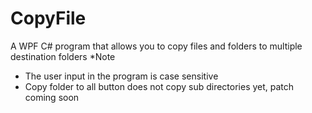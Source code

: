 # CopyFile
A  WPF C# program that allows you to copy files and folders to multiple destination folders
*Note
- The user input in the program is case sensitive
- Copy folder to all button does not copy sub directories yet, patch coming soon
